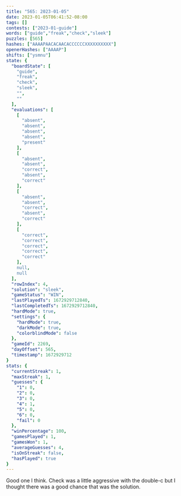 ```yaml
---
title: "565: 2023-01-05"
date: 2023-01-05T06:41:52-08:00
tags: []
contests: ["2023-01-guide"]
words: ["guide","freak","check","sleek"]
puzzles: [565]
hashes: ["AAAAPAACACAACACCCCCCXXXXXXXXXX"]
openerHashes: ["AAAAP"]
shifts: ["ysmnu"]
state: {
  "boardState": [
    "guide",
    "freak",
    "check",
    "sleek",
    "",
    ""
  ],
  "evaluations": [
    [
      "absent",
      "absent",
      "absent",
      "absent",
      "present"
    ],
    [
      "absent",
      "absent",
      "correct",
      "absent",
      "correct"
    ],
    [
      "absent",
      "absent",
      "correct",
      "absent",
      "correct"
    ],
    [
      "correct",
      "correct",
      "correct",
      "correct",
      "correct"
    ],
    null,
    null
  ],
  "rowIndex": 4,
  "solution": "sleek",
  "gameStatus": "WIN",
  "lastPlayedTs": 1672929712840,
  "lastCompletedTs": 1672929712840,
  "hardMode": true,
  "settings": {
    "hardMode": true,
    "darkMode": true,
    "colorblindMode": false
  },
  "gameId": 2269,
  "dayOffset": 565,
  "timestamp": 1672929712
}
stats: {
  "currentStreak": 1,
  "maxStreak": 1,
  "guesses": {
    "1": 0,
    "2": 0,
    "3": 0,
    "4": 1,
    "5": 0,
    "6": 0,
    "fail": 0
  },
  "winPercentage": 100,
  "gamesPlayed": 1,
  "gamesWon": 1,
  "averageGuesses": 4,
  "isOnStreak": false,
  "hasPlayed": true
}
---
```

<!-- more -->
Good one I think. Check was a little aggressive with the double-c but I thought there was a good chance that was the solution. 
